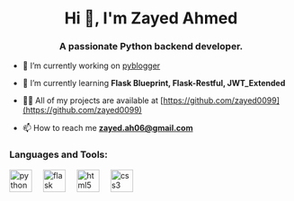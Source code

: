 <h1 align="center">Hi 👋, I'm Zayed Ahmed</h1>
<h3 align="center">A passionate Python backend developer.</h3>

- 🔭 I’m currently working on [pyblogger](https://github.com/zayed0099/pyblogger)

- 🌱 I’m currently learning **Flask Blueprint, Flask-Restful, JWT_Extended**

- 👨‍💻 All of my projects are available at [https://github.com/zayed0099](https://github.com/zayed0099)

- 📫 How to reach me **zayed.ah06@gmail.com**

<h3 align="left">Languages and Tools:</h3>
<div align="left">
  <img src="https://img.shields.io/badge/Python-3776AB?logo=python&logoColor=white&style=for-the-badge" height="40" alt="python logo"  />
  <img width="12" />
  <img src="https://img.shields.io/badge/Flask-000000?logo=flask&logoColor=white&style=for-the-badge" height="40" alt="flask logo"  />
  <img width="12" />
  <img src="https://img.shields.io/badge/HTML5-E34F26?logo=html5&logoColor=white&style=for-the-badge" height="40" alt="html5 logo"  />
  <img width="12" />
  <img src="https://img.shields.io/badge/CSS3-1572B6?logo=css3&logoColor=white&style=for-the-badge" height="40" alt="css3 logo"  />
</div>


<!---
zayed0099/zayed0099 is a ✨ special ✨ repository because its `README.md` (this file) appears on your GitHub profile.
You can click the Preview link to take a look at your changes.
--->
